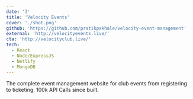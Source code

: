 ```yaml
---
date: '3'
title: 'Velocity Events'
cover: './shot.png'
github: 'https://github.com/pratikpakhale/velocity-event-management'
external: 'http://velocityevents.live/'
cta: 'http://velocityclub.live/'
tech:
  - React
  - Node/ExpressJS
  - Netlify
  - MongoDB
---
```


The complete event management website for club events from registering to ticketing. 100k API Calls since built.
